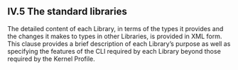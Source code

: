 ## IV.5 The standard libraries

The detailed content of each Library, in terms of the types it provides and the changes it makes to types in other Libraries, is provided in XML form. This clause provides a brief description of each Library’s purpose as well as specifying the features of the CLI required by each Library beyond those required by the Kernel Profile.
